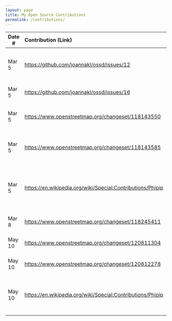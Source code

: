 ```yaml
---
layout: page
title: My Open Source Contributions
permalink: /contributions/
---
```


<!--
Type of the contribution should be "Wikipedia edit", "OpenStreet Map feature", "Documentation", "Course website", "Blog",
"Browser Add-on", etc.

The description should include a brief summary of what you did.

The link should bring us to a public page that shows your contribution. 

Replace the first row with your own contribution. 

-->





| Date #       | Contribution (Link)  | Type  | Description |
|---|:---|:---|:---|
| Mar 5 | https://github.com/joannakl/ossd/issues/12 | Course website | I added a comment to another issue providing more examples of typos to contributions.html |
| Mar 5 | https://github.com/joannakl/ossd/issues/16 | Course website | I added an issue reporting a typo in project_evaluation.html |
| Mar 5 | https://www.openstreetmap.org/changeset/118143550 | OpenStreet Map feature | I fixed the location of Choongsyn Korean Church (a church I attend) | 
| Mar 5 | https://www.openstreetmap.org/changeset/118143585 | OpenStreet Map feature | I erased the name from where Choongsyn Korean Church was originally labeled as being |
| Mar 5 | https://en.wikipedia.org/wiki/Special:Contributions/Phipip | Wikipedia edit | I added a line describing which actor will play as the fictional character Sanji Vinsmoke in an upcoming Netflix TV series. |
| Mar 8 | https://www.openstreetmap.org/changeset/118245411 | OpenStreet Map feature | I deleted building because it is not in use right now |
| May 10 | https://www.openstreetmap.org/changeset/120811304 | OpenStreet Map feature | I added a pizza place near my house |
| May 10 | https://www.openstreetmap.org/changeset/120812278 | OpenStreet Map feature | I added a Chase bank near my house |
| May 10 | https://en.wikipedia.org/wiki/Special:Contributions/Phipip | Wikipedia edit | I added a line specifying the name of the choreographer in charge of creating the dance for this BTS song. |
